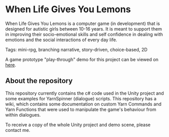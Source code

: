 # When Life Gives You Lemons

When Life Gives You Lemons is a computer game (in development) that is designed for autistic girls between 10-16 years. It is meant to support them in improving their socio-emotional skills and self confidence in dealing with emotions and the social interactions of every day life.

Tags: mini-rpg, branching narrative, story-driven, choice-based, 2D

A game prototype "play-through" demo for this project can be viewed on [here](https://www.youtube.com/watch?v=OQHHAuO4JRI).

## About the repository
This repository currently contains the c# code used in the Unity project and some examples for YarnSpinner (dialogue) scripts. This repository has a wiki, which contains some documentation on custom Yarn Commands and Yarn Functions that were used to manipulate the game's behaviour from within dialogues.

To receive a copy of the whole Unity project and demo scene, please contact me.
